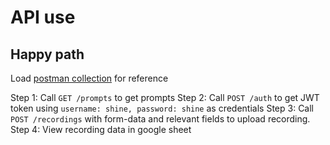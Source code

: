 # API use
## Happy path

Load [postman collection](v1.postman_collection.json) for reference

Step 1: Call `GET /prompts` to get prompts
Step 2: Call `POST /auth` to get JWT token using `username: shine, password: shine` as credentials
Step 3: Call `POST /recordings` with form-data and relevant fields to upload recording.
Step 4: View recording data in google sheet

